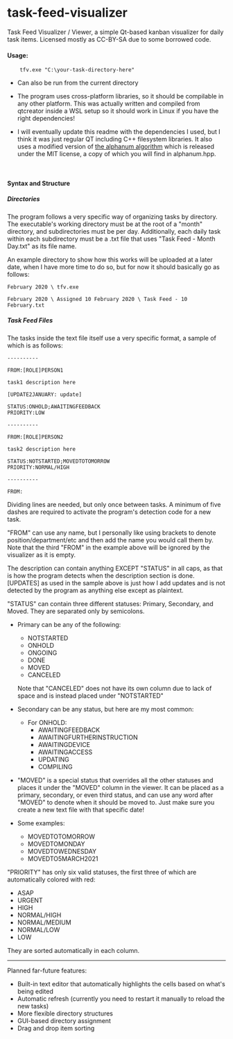 # task-feed-visualizer
Task Feed Visualizer / Viewer, a simple Qt-based kanban visualizer for daily task items. Licensed mostly as CC-BY-SA due to some borrowed code.

#### Usage: 

		tfv.exe "C:\your-task-directory-here"
    

 - Can also be run from the current directory
 
 - The program uses cross-platform libraries, so it should be compilable in any other platform. This was actually written and compiled from qtcreator inside a WSL setup so it should work in Linux if you have the right dependencies!
 
 - I will eventually update this readme with the dependencies I used, but I think it was just regular QT including C++ filesystem libraries. It also uses a modified version of [the alphanum algorithm](http://www.davekoelle.com/alphanum.html) which is released under the MIT license, a copy of which you will find in alphanum.hpp.
 
 &nbsp;

#### Syntax and Structure

##### Directories

The program follows a very specific way of organizing tasks by directory. The executable's working directory must be at the root of a "month" directory, and subdirectories must be per day. Additionally, each daily task within each subdirectory must be a .txt file that uses "Task Feed - Month Day.txt" as its file name.

An example directory to show how this works will be uploaded at a later date, when I have more time to do so, but for now it should basically go as follows:

    February 2020 \ tfv.exe
	
    February 2020 \ Assigned 10 February 2020 \ Task Feed - 10 February.txt
	
##### Task Feed Files

The tasks inside the text file itself use a very specific format, a sample of which is as follows:

    ----------
   
    FROM:[ROLE]PERSON1
	
    task1 description here
	
    [UPDATE2JANUARY: update]
	
    STATUS:ONHOLD;AWAITINGFEEDBACK
    PRIORITY:LOW

    ----------
	
    FROM:[ROLE]PERSON2
	
    task2 description here
	
    STATUS:NOTSTARTED;MOVEDTOTOMORROW
    PRIORITY:NORMAL/HIGH
	
    ----------
	
    FROM:
	
Dividing lines are needed, but only once between tasks. A minimum of five dashes are required to activate the program's detection code for a new task. 

"FROM" can use any name, but I personally like using brackets to denote position/department/etc and then add the name you would call them by. Note that the third "FROM" in the example above will be ignored by the visualizer as it is empty.

The description can contain anything EXCEPT "STATUS" in all caps, as that is how the program detects when the description section is done. \[UPDATES] as used in the sample above is just how I add updates and is not detected by the program as anything else except as plaintext.

"STATUS" can contain three different statuses: Primary, Secondary, and Moved. They are separated only by semicolons.
 
 - Primary can be any of the following:
 	- NOTSTARTED
	- ONHOLD
	- ONGOING
	- DONE
	- MOVED
	- CANCELED
	
	Note that "CANCELED" does not have its own column due to lack of space and is instead placed under "NOTSTARTED"
	
 - Secondary can be any status, but here are my most common:
 
 	- For ONHOLD:
		- AWAITINGFEEDBACK
		- AWAITINGFURTHERINSTRUCTION
		- AWAITINGDEVICE
		- AWAITINGACCESS
		- UPDATING
		- COMPILING
		
- "MOVED" is a special status that overrides all the other statuses and places it under the "MOVED" column in the viewer. It can be placed as a primary, secondary, or even third status, and can use any word after "MOVED" to denote when it should be moved to. Just make sure you create a new text file with that specific date!

 - Some examples:
 
 	- MOVEDTOTOMORROW
	- MOVEDTOMONDAY
	- MOVEDTOWEDNESDAY
	- MOVEDTO5MARCH2021
		
"PRIORITY" has only six valid statuses, the first three of which are automatically colored with red:

- ASAP
- URGENT
- HIGH
- NORMAL/HIGH
- NORMAL/MEDIUM
- NORMAL/LOW
- LOW
	
They are sorted automatically in each column.

---------

Planned far-future features:

- Built-in text editor that automatically highlights the cells based on what's being edited
- Automatic refresh (currently you need to restart it manually to reload the new tasks)
- More flexible directory structures
- GUI-based directory assignment
- Drag and drop item sorting

	

